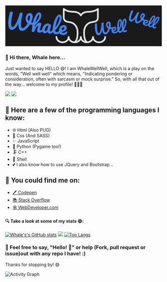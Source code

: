 ![An AWESOME Header](./HeaderWDev.png)

### 👋 Hi there, Whale here...
Just wanted to say HELLO 😄! I am WhaleWellWell, which is a play on the words, "Well well well" which means, "Indicating pondering or consideration, often with sarcasm or mock surprise." So, with all that out of the way... welcome to my profile! 👋👋👋

![](https://img.shields.io/badge/Code%20Editor-VSCode-blue)
![](https://img.shields.io/badge/OS-Linux-blue)

## 🐳 Here are a few of the programming languages I know:
- 🌐 Html (Also PUG)
- 🔗 Css (And SASS)
- ✨ JavaScript
- 🐍 Python (Pygame too!)
- 🗜️ C++
- 🐚 Shell
- 💕 I also know how to use JQuery and Bootstrap...

## 🔎 You could find me on:
- [🖊️ Codepen](https://codepen.io/WhaleWellWell)
- [📚 Stack Overflow](https://stackoverflow.com/users/18981665/whalewellwell)
- [🕸️ WebDeveloper.com](https://webdeveloper.com/@WhaleWellWell/)

#### 🔍 Take a look at some of my stats 😄:
[![Whale's's GitHub stats](https://github-readme-stats.vercel.app/api?username=WhaleWellWell&theme=black-ice)](https://github.com/WhaleWellWell/github-readme-stats)
<img width="400px" src="https://github-readme-streak-stats.herokuapp.com?user=WhaleWellWell&theme=white&date_format=M%20j%5B%2C%20Y%5D&hide_border=true">
[![Top Langs](https://github-readme-stats.vercel.app/api/top-langs/?username=WhaleWellWell&theme=black-ice)](https://github.com/WhaleWellWell/github-readme-stats)


### 🤔 Feel free to say, "Hello! 👋" or help (Fork, pull request or issue)out with any repo I have! :)
Thanks for stopping by! 😄

![Activity Graph](https://activity-graph.herokuapp.com/graph?username=WhaleWellWell&theme=dracula)
